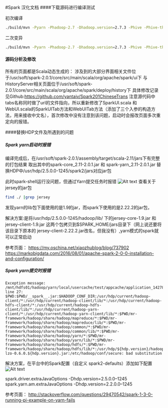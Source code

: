 #Spark 汉化文档
####下载源码进行编译测试

初次编译
```bash
./build/mvn -Pyarn -Phadoop-2.7 -Dhadoop.version=2.7.3 -Phive -Phive-thriftserver -DskipTests clean package
```

二次变异
```bash
./build/mvn -Pyarn -Phadoop-2.7 -Dhadoop.version=2.7.3 -Phive -Phive-thriftserver -DskipTests package
```

#### 源码分析及修改
所有的页面都是Scala动态生成的：
涉及到的大部分界面相关文件位于/usr/soft/spark-2.0.1/core/src/main/scala/org/apache/spark/ui下
与HistoryServer相关页面位于/usr/soft/spark-2.0.1/core/src/main/scala/org/apache/spark/deploy/history下
具体修改记录见Github:https://github.com/yantaiv/Spark201ChineseTrans
注意源代码中tabs名称同时做了url的文件指向，所以重新修改了SparkUI.scala 和 WebUI.scala的SparkUITab方法和WebUITab方法（添加了三个入参的构造方法，用来接收中文名），首次修改中没有注意到该问题，启动时会报改页面多次重定向的报错。


####替换HDP文件及所遇到的问题

##### Spark yarn启动时报错
编译完成后，在/usr/soft/spark-2.0.1/assembly/target/scala-2.11/jars下有完整的打包结果
取出其中的spark-core_2.11-2.0.1.jar 和 spark-yarn_2.11-2.0.1.jar 替换HDP中/usr/hdp/2.5.0.0-1245/spark2/jars对应jar包

此时spark-shell运行没问题，但通过Yarn提交任务时报错
![Alt text](./1476778387951.png)
查看关于jersey的jar包

```bash
find ./ |grep jersey
```
发现yarn的lib包下面使用的是1.9的jar，而spark下使用的是2.22.2的jar包，

解决方案:是将/usr/hdp/2.5.0.0-1245/hadoop/lib/ 下的jersey-core-1.9.jar 和 jersey-client-1.9.jar 这两个包拷贝到$SPARK_HOME/jars目录下（网上说还要将该目录下原本的 jersey-client-2.22.2.jar改名，但我没有）,yarn模式的spark就可以正常启动

参考页面：
https://my.oschina.net/xiaozhublog/blog/737902
https://markobigdata.com/2016/08/01/apache-spark-2-0-0-installation-and-configuration/

##### Spark yarn提交时报错

```
Exception message:
/mnt/hdfs01/hadoop/yarn/local/usercache/test/appcache/application_1427875242006_0029/container_1427875242006_0029_02_000001/launch_container.sh: line 27: $PWD:$PWD/__spark__.jar:$HADOOP_CONF_DIR:/usr/hdp/current/hadoop-client/*:/usr/hdp/current/hadoop-client/lib/*:/usr/hdp/current/hadoop-hdfs-client/*:/usr/hdp/current/hadoop-hdfs-client/lib/*:/usr/hdp/current/hadoop-yarn-client/*:/usr/hdp/current/hadoop-yarn-client/lib/*:$PWD/mr-framework/hadoop/share/hadoop/mapreduce/*:$PWD/mr-framework/hadoop/share/hadoop/mapreduce/lib/*:$PWD/mr-framework/hadoop/share/hadoop/common/*:$PWD/mr-framework/hadoop/share/hadoop/common/lib/*:$PWD/mr-framework/hadoop/share/hadoop/yarn/*:$PWD/mr-framework/hadoop/share/hadoop/yarn/lib/*:$PWD/mr-framework/hadoop/share/hadoop/hdfs/*:$PWD/mr-framework/hadoop/share/hadoop/hdfs/lib/*:/usr/hdp/${hdp.version}/hadoop/lib/hadoop-lzo-0.6.0.${hdp.version}.jar:/etc/hadoop/conf/secure: bad substitution
```

解决方案，在平台中的Spark配置（自定义 spark2-defaults）添加如下配置
![Alt text](./1476779057980.png)

spark.driver.extraJavaOptions -Dhdp.version=2.5.0.0–1245
spark.yarn.am.extraJavaOptions -Dhdp.version=2.2.0.0–1245

参考页面：
http://stackoverflow.com/questions/29470542/spark-1-3-0-running-pi-example-on-yarn-fails
